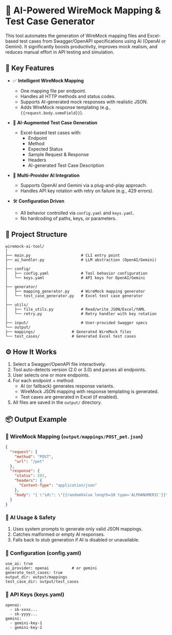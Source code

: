 # 🤖 AI-Powered WireMock Mapping & Test Case Generator

This tool automates the generation of WireMock mapping files and Excel-based test cases from Swagger/OpenAPI specifications using AI (OpenAI or Gemini). It significantly boosts productivity, improves mock realism, and reduces manual effort in API testing and simulation.

## 🚀 Key Features

-   ✅ **Intelligent WireMock Mapping**
    -   One mapping file per endpoint.
    -   Handles all HTTP methods and status codes.
    -   Supports AI-generated mock responses with realistic JSON.
    -   Adds WireMock response templating (e.g., `{{request.body.someField}}`).

- 📄 **AI-Augmented Test Case Generation**
    -   Excel-based test cases with:
        -   Endpoint
        -   Method
        -   Expected Status
        -   Sample Request & Response
        -   Headers
        -   AI-generated Test Case Description
  
- 🔁 **Multi-Provider AI Integration**
    -   Supports OpenAI and Gemini via a plug-and-play approach.
    -   Handles API key rotation with retry on failure (e.g., 429 errors).
  
- 🛠️ **Configuration Driven**
    -   All behavior controlled via `config.yaml` and `keys.yaml`.
    -   No hardcoding of paths, keys, or parameters.

## 🧱 Project Structure

```
wiremock-ai-tool/
│
├── main.py                      # CLI entry point
├── ai_handler.py                # LLM abstraction (OpenAI/Gemini)
│
├── config/
│   ├── config.yaml              # Tool behavior configuration
│   └── keys.yaml                # API keys for OpenAI/Gemini
│
├── generator/
│   ├── mapping_generator.py     # WireMock mapping generator
│   └── test_case_generator.py   # Excel test case generator
│
├── utils/
│   ├── file_utils.py            # Read/write JSON/Excel/YAML
│   └── retry.py                 # Retry handler with key rotation
│
├── input/                       # User-provided Swagger specs
└── output/
├── mappings/                # Generated WireMock files
└── test_cases/              # Generated Excel test cases
```

## ⚙️ How It Works

1.  Select a Swagger/OpenAPI file interactively.
2.  Tool auto-detects version (2.0 or 3.0) and parses all endpoints.
3.  User selects one or more endpoints.
4.  For each endpoint + method:
    -   AI (or fallback) generates response variants.
    -   WireMock JSON mapping with response templating is generated.
    -   Test cases are generated in Excel (if enabled).
5.  All files are saved in the `output/` directory.

## 📦 Output Example

### 🔹 WireMock Mapping (`output/mappings/POST_pet.json`)

```json
{
  "request": {
    "method": "POST",
    "url": "/pet"
  },
  "response": {
    "status": 201,
    "headers": {
      "Content-Type": "application/json"
    },
    "body": "{ \"id\": \"{{randomValue length=10 type='ALPHANUMERIC'}}\", \"name\": \"{{jsonPath request.body '$.name'}}\" }"
  }
}
```

### 🧠 AI Usage & Safety
1. Uses system prompts to generate only valid JSON mappings.
2. Catches malformed or empty AI responses.
3. Falls back to stub generation if AI is disabled or unavailable.

### 🔧 Configuration (config.yaml)

```
use_ai: true
ai_provider: openai          # or gemini
generate_test_cases: true
output_dir: output/mappings
test_case_dir: output/test_cases
```
### 🔑 API Keys (keys.yaml)
```
openai:
  - sk-xxxx...
  - sk-yyyy...
gemini:
  - gemini-key-1
  - gemini-key-2
```